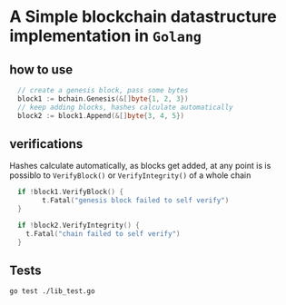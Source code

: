 # A Simple blockchain datastructure implementation in `Golang`

## how to use

```go
  // create a genesis block, pass some bytes
  block1 := bchain.Genesis(&[]byte{1, 2, 3})
  // keep adding blocks, hashes calculate automatically
  block2 := block1.Append(&[]byte{3, 4, 5})
```

## verifications

Hashes calculate automatically, as blocks get added,
at any point is is possiblo to `VerifyBlock()` or `VerifyIntegrity()` of a whole chain

```go
  if !block1.VerifyBlock() {
		t.Fatal("genesis block failed to self verify")
  }

  if !block2.VerifyIntegrity() {
    t.Fatal("chain failed to self verify")
  }
```

## Tests

`go test ./lib_test.go`
